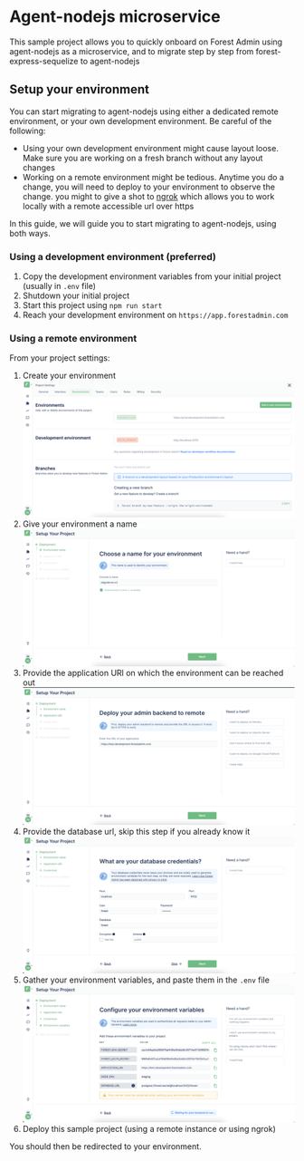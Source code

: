 # Agent-nodejs microservice 

This sample project allows you to quickly onboard on Forest Admin using agent-nodejs as a microservice, and to migrate step by step from forest-express-sequelize to agent-nodejs

## Setup your environment

You can start migrating to agent-nodejs using either a dedicated remote environment, or your own development environment.
Be careful of the following:
- Using your own development environment might cause layout loose. Make sure you are working on a fresh branch without any layout changes
- Working on a remote environment might be tedious. Anytime you do a change, you will need to deploy to your environment to observe the change. you might to give a shot to [ngrok](https://ngrok.com/) which allows you to work locally with a remote accessible url over https

In this guide, we will guide you to start migrating to agent-nodejs, using both ways.

### Using a development environment (preferred)

1. Copy the development environment variables from your initial project (usually in `.env` file)
2. Shutdown your initial project
3. Start this project using `npm run start`
4. Reach your development environment on `https://app.forestadmin.com`

### Using a remote environment

From your project settings:

1. Create your environment
   ![Alt text](./screenshots/add-new-environment.png?raw=true "Create a new environment")
2. Give your environment a name
   ![Alt text](./screenshots/name-environment.png?raw=true "Name environment")
3. Provide the application URl on which the environment can be reached out
   ![Alt text](./screenshots/application-url.png?raw=true "Application url")
4. Provide the database url, skip this step if you already know it
   ![Alt text](./screenshots/database-url.png?raw=true "Database url")
5. Gather your environment variables, and paste them in the `.env` file
   ![Alt text](./screenshots/environment-variables.png?raw=true "Environment variables")
6. Deploy this sample project (using a remote instance or using ngrok)

You should then be redirected to your environment.
